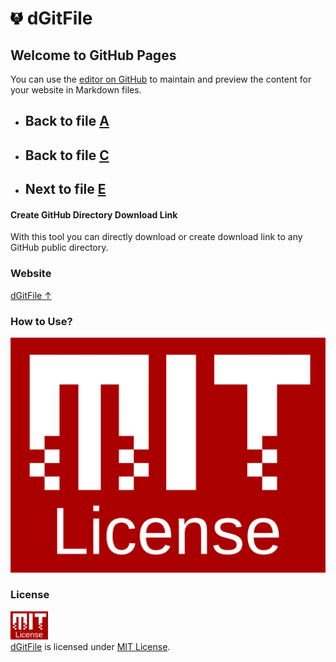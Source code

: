 <h1> <img src="res/images/downgit.png" width="20" height=auto /> dGitFile </h1>

## Welcome to GitHub Pages

You can use the [editor on GitHub](https://github.com/samuelbetio/alphabet.file/edit/master/A/B/C/D/README.md) to maintain and preview the content for your website in Markdown files.

- ## **Back** to file [A](../../../../README.md)

- ## **Back** to file [C](../README.md)
- ## **Next** to file [E](E/)


#### Create GitHub Directory Download Link

With this tool you can directly download or create download link to any GitHub public directory.

### Website

[dGitFile ↑](index.html)

### How to Use?

![dGitFile User Manual](A/B/C/D/E/F/G/H/I/3/MIT.png)

### License
<a rel="license" href="https://opensource.org/licenses/MIT"><img alt="MIT License" src="A/B/C/D/E/F/G/H/I/3/fbe0681a-865f-11e6-9552-e59d038d5913.png" width="60em" height=auto/></a><br/><a href="LICENSE">dGitFile</a> is licensed under <a rel="license" href="https://opensource.org/licenses/MIT">MIT License</a>.
